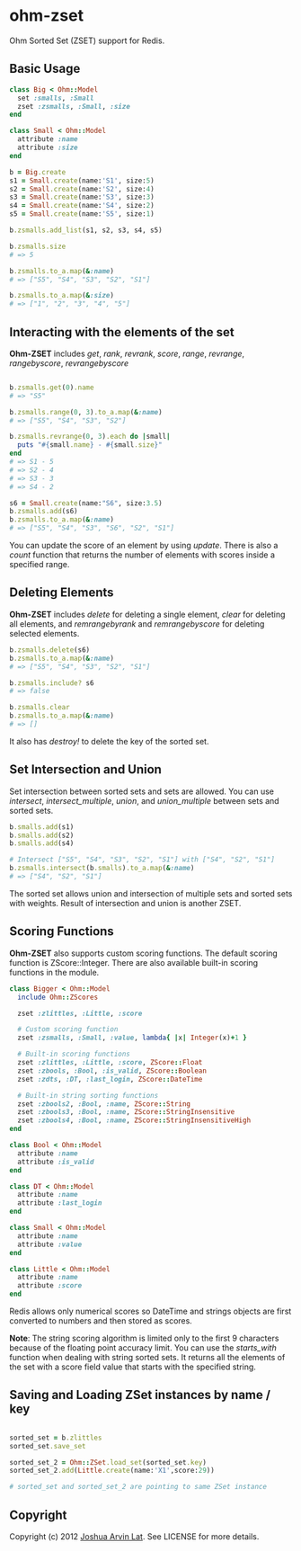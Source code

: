 # ohm-zset

Ohm Sorted Set (ZSET) support for Redis.

## Basic Usage

```ruby
class Big < Ohm::Model
  set :smalls, :Small
  zset :zsmalls, :Small, :size
end

class Small < Ohm::Model
  attribute :name 
  attribute :size
end

b = Big.create
s1 = Small.create(name:'S1', size:5)
s2 = Small.create(name:'S2', size:4)
s3 = Small.create(name:'S3', size:3)
s4 = Small.create(name:'S4', size:2)
s5 = Small.create(name:'S5', size:1)

b.zsmalls.add_list(s1, s2, s3, s4, s5)

b.zsmalls.size
# => 5

b.zsmalls.to_a.map(&:name)
# => ["S5", "S4", "S3", "S2", "S1"]

b.zsmalls.to_a.map(&:size)
# => ["1", "2", "3", "4", "5"]
```

## Interacting with the elements of the set
**Ohm-ZSET** includes *get*, *rank*, *revrank*, *score*, *range*, *revrange*, *rangebyscore*, *revrangebyscore*

```ruby

b.zsmalls.get(0).name
# => "S5"

b.zsmalls.range(0, 3).to_a.map(&:name)
# => ["S5", "S4", "S3", "S2"]

b.zsmalls.revrange(0, 3).each do |small|
  puts "#{small.name} - #{small.size}"
end
# => S1 - 5
# => S2 - 4
# => S3 - 3
# => S4 - 2

s6 = Small.create(name:"S6", size:3.5)
b.zsmalls.add(s6)
b.zsmalls.to_a.map(&:name)
# => ["S5", "S4", "S3", "S6", "S2", "S1"]
```

You can update the score of an element by using *update*. There is also a *count* function that returns the number of elements with scores inside a specified range.

## Deleting Elements
**Ohm-ZSET** includes *delete* for deleting a single element, *clear* for deleting all elements, and *remrangebyrank* and *remrangebyscore* for deleting selected elements.

```ruby
b.zsmalls.delete(s6)
b.zsmalls.to_a.map(&:name)
# => ["S5", "S4", "S3", "S2", "S1"]

b.zsmalls.include? s6
# => false

b.zsmalls.clear
b.zsmalls.to_a.map(&:name)
# => []
```

It also has *destroy!* to delete the key of the sorted set.

## Set Intersection and Union
Set intersection between sorted sets and sets are allowed. You can use *intersect*, *intersect_multiple*, *union*, and *union_multiple* between sets and sorted sets.

```ruby
b.smalls.add(s1)
b.smalls.add(s2)
b.smalls.add(s4)

# Intersect ["S5", "S4", "S3", "S2", "S1"] with ["S4", "S2", "S1"]
b.zsmalls.intersect(b.smalls).to_a.map(&:name)
# => ["S4", "S2", "S1"]
```

The sorted set allows union and intersection of multiple sets and sorted sets with weights.
Result of intersection and union is another ZSET.

## Scoring Functions
**Ohm-ZSET** also supports custom scoring functions. The default scoring function is ZScore::Integer.
There are also available built-in scoring functions in the module.

```ruby
class Bigger < Ohm::Model
  include Ohm::ZScores

  zset :zlittles, :Little, :score

  # Custom scoring function
  zset :zsmalls, :Small, :value, lambda{ |x| Integer(x)+1 }

  # Built-in scoring functions
  zset :zlittles, :Little, :score, ZScore::Float
  zset :zbools, :Bool, :is_valid, ZScore::Boolean
  zset :zdts, :DT, :last_login, ZScore::DateTime

  # Built-in string sorting functions
  zset :zbools2, :Bool, :name, ZScore::String
  zset :zbools3, :Bool, :name, ZScore::StringInsensitive
  zset :zbools4, :Bool, :name, ZScore::StringInsensitiveHigh
end

class Bool < Ohm::Model
  attribute :name
  attribute :is_valid
end

class DT < Ohm::Model
  attribute :name
  attribute :last_login
end

class Small < Ohm::Model
  attribute :name 
  attribute :value
end

class Little < Ohm::Model
  attribute :name
  attribute :score
end

```

Redis allows only numerical scores so DateTime and strings objects are first converted to numbers and then stored as scores.

**Note**: The string scoring algorithm is limited only to the first 9 characters because of the floating point accuracy limit.
You can use the *starts_with* function when dealing with string sorted sets. It returns all the elements of the set with a score field value that starts with the specified string.

## Saving and Loading ZSet instances by name / key

```ruby

sorted_set = b.zlittles
sorted_set.save_set

sorted_set_2 = Ohm::ZSet.load_set(sorted_set.key)
sorted_set_2.add(Little.create(name:'X1',score:29))

# sorted_set and sorted_set_2 are pointing to same ZSet instance
```

## Copyright
Copyright (c) 2012 [Joshua Arvin Lat](http://www.joshualat.com). See LICENSE for more details.

